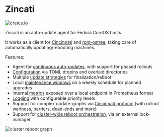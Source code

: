 # Zincati

[![crates.io](https://img.shields.io/crates/v/zincati.svg)](https://crates.io/crates/zincati)

Zincati is an auto-update agent for Fedora CoreOS hosts.

It works as a client for [Cincinnati] and [rpm-ostree], taking care of automatically updating/rebooting machines.

Features:
 * Agent for [continuous auto-updates][auto-updates], with support for phased rollouts
 * [Configuration][configuration] via TOML dropins and overlaid directories
 * Multiple [update strategies][updates-strategy] for finalization/reboot
 * Local [maintenance windows][strategy-periodic] on a weekly schedule for planned upgrades
 * Internal [metrics][metrics] exposed over a local endpoint in Prometheus format
 * [Logging][logging] with configurable priority levels
 * Support for complex update-graphs via [Cincinnati protocol][cincinnati-protocol] (with rollout wariness, barriers, dead-ends and more)
 * Support for [cluster-wide reboot orchestration][strategy-fleetlock], via an external lock-manager

![cluster reboot graph](./docs/images/metrics.png)

[Cincinnati]: https://github.com/openshift/cincinnati
[rpm-ostree]: https://github.com/coreos/rpm-ostree

[auto-updates]: ./docs/usage/auto-updates.md
[configuration]: ./docs/usage/configuration.md
[updates-strategy]: ./docs/usage/updates-strategy.md
[strategy-periodic]: ./docs/usage/updates-strategy.md#periodic-strategy
[metrics]: ./docs/usage/metrics.md
[logging]: ./docs/usage/logging.md
[cincinnati-protocol]: ./docs/development/cincinnati/protocol.md
[strategy-fleetlock]: ./docs/usage/updates-strategy.md#lock-based-strategy
